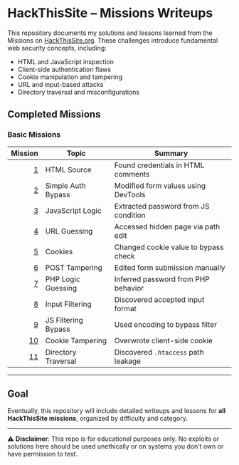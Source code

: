 
# HackThisSite – Missions Writeups

This repository documents my solutions and lessons learned from the Missions on [HackThisSite.org](https://www.hackthissite.org/). These challenges introduce fundamental web security concepts, including:

- HTML and JavaScript inspection  
- Client-side authentication flaws  
- Cookie manipulation and tampering  
- URL and input-based attacks  
- Directory traversal and misconfigurations

## Completed Missions


### Basic Missions


| Mission | Topic                | Summary                              |
|--------:|----------------------|--------------------------------------|
| [1](basic/mission_01.md)       | HTML Source          | Found credentials in HTML comments   |
| [2](basic/mission_02.md)       | Simple Auth Bypass   | Modified form values using DevTools  |
| [3](basic/mission_03.md)       | JavaScript Logic     | Extracted password from JS condition |
| [4](basic/mission_04.md)       | URL Guessing         | Accessed hidden page via path edit   |
| [5](basic/mission_05.md)       | Cookies              | Changed cookie value to bypass check |
| [6](basic/mission_06.md)       | POST Tampering       | Edited form submission manually      |
| [7](basic/mission_07.md)       | PHP Logic Guessing   | Inferred password from PHP behavior  |
| [8](basic/mission_08.md)       | Input Filtering      | Discovered accepted input format     |
| [9](basic/mission_09.md)       | JS Filtering Bypass  | Used encoding to bypass filter       |
| [10](basic/mission_10.md)      | Cookie Tampering     | Overwrote client-side cookie         |
| [11](basic/mission_11.md)      | Directory Traversal  | Discovered `.htaccess` path leakage  |

---

## Goal

Eventually, this repository will include detailed writeups and lessons for **all HackThisSite missions**, organized by difficulty and category.


---

⚠️ **Disclaimer**: This repo is for educational purposes only. No exploits or solutions here should be used unethically or on systems you don’t own or have permission to test.
